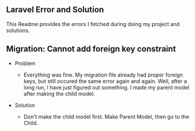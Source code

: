 
## Laravel Error and Solution

This Readme provides the errors I fetched during doing my project and solutions.


## Migration: Cannot add foreign key constraint

- Problem
    - Everything was fine. My migration file already had proper foreign keys, but still occured the same error again and again. Well, after a long run, I have just figured out something. I made my parent model after making the child model.

- Solution
    - Don't make the child model first. Make Parent Model, then go to the Child.
